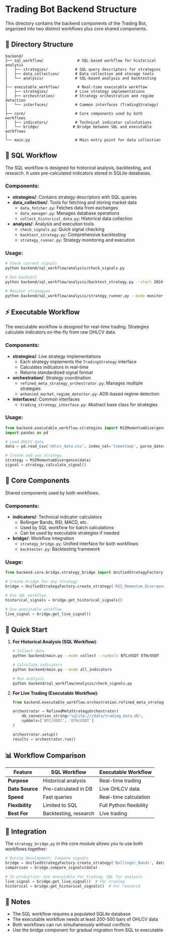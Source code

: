# Trading Bot Backend Structure

This directory contains the backend components of the Trading Bot, organized into two distinct workflows plus core shared components.

## 📁 Directory Structure

```
backend/
├── sql_workflow/               # SQL-based workflow for historical analysis
│   ├── strategies/            # SQL query descriptors for strategies
│   ├── data_collection/       # Data collection and storage tools
│   └── analysis/              # SQL-based analysis and backtesting
│
├── executable_workflow/        # Real-time executable workflow
│   ├── strategies/            # Live strategy implementations
│   ├── orchestration/         # Strategy orchestration and regime detection
│   └── interfaces/            # Common interfaces (TradingStrategy)
│
├── core/                      # Core components used by both workflows
│   ├── indicators/            # Technical indicator calculations
│   └── bridge/               # Bridge between SQL and executable workflows
│
└── main.py                    # Main entry point for data collection
```

## 🔄 SQL Workflow

The SQL workflow is designed for historical analysis, backtesting, and research. It uses pre-calculated indicators stored in SQLite databases.

### Components:
- **strategies/**: Contains strategy descriptors with SQL queries
- **data_collection/**: Tools for fetching and storing market data
  - `data_fetcher.py`: Fetches data from exchanges
  - `data_manager.py`: Manages database operations
  - `collect_historical_data.py`: Historical data collection
- **analysis/**: Analysis and execution tools
  - `check_signals.py`: Quick signal checking
  - `backtest_strategy.py`: Comprehensive backtesting
  - `strategy_runner.py`: Strategy monitoring and execution

### Usage:
```bash
# Check current signals
python backend/sql_workflow/analysis/check_signals.py

# Run backtest
python backend/sql_workflow/analysis/backtest_strategy.py --start 2024-01-01

# Monitor strategies
python backend/sql_workflow/analysis/strategy_runner.py --mode monitor
```

## ⚡ Executable Workflow

The executable workflow is designed for real-time trading. Strategies calculate indicators on-the-fly from raw OHLCV data.

### Components:
- **strategies/**: Live strategy implementations
  - Each strategy implements the `TradingStrategy` interface
  - Calculates indicators in real-time
  - Returns standardized signal format
- **orchestration/**: Strategy coordination
  - `refined_meta_strategy_orchestrator.py`: Manages multiple strategies
  - `enhanced_market_regime_detector.py`: ADX-based regime detection
- **interfaces/**: Common interfaces
  - `trading_strategy_interface.py`: Abstract base class for strategies

### Usage:
```python
from backend.executable_workflow.strategies import RSIMomentumDivergence
import pandas as pd

# Load OHLCV data
data = pd.read_csv('ohlcv_data.csv', index_col='timestamp', parse_dates=True)

# Create and use strategy
strategy = RSIMomentumDivergence(data)
signal = strategy.calculate_signal()
```

## 🔧 Core Components

Shared components used by both workflows.

### Components:
- **indicators/**: Technical indicator calculators
  - Bollinger Bands, RSI, MACD, etc.
  - Used by SQL workflow for batch calculations
  - Can be used by executable strategies if needed
- **bridge/**: Workflow integration
  - `strategy_bridge.py`: Unified interface for both workflows
  - `backtester.py`: Backtesting framework

### Usage:
```python
from backend.core.bridge.strategy_bridge import UnifiedStrategyFactory

# Create bridge for any strategy
bridge = UnifiedStrategyFactory.create_strategy('RSI_Momentum_Divergence', data)

# Use SQL workflow
historical_signals = bridge.get_historical_signals()

# Use executable workflow
live_signal = bridge.get_live_signal()
```

## 🚀 Quick Start

1. **For Historical Analysis (SQL Workflow)**:
   ```bash
   # Collect data
   python backend/main.py --mode collect --symbols BTC/USDT ETH/USDT
   
   # Calculate indicators
   python backend/main.py --mode all_indicators
   
   # Run analysis
   python backend/sql_workflow/analysis/check_signals.py
   ```

2. **For Live Trading (Executable Workflow)**:
   ```python
   from backend.executable_workflow.orchestration.refined_meta_strategy_orchestrator import RefinedMetaStrategyOrchestrator
   
   orchestrator = RefinedMetaStrategyOrchestrator(
       db_connection_string="sqlite:///data/trading_data.db",
       symbols=['BTC/USDT', 'ETH/USDT']
   )
   
   orchestrator.setup()
   results = orchestrator.run()
   ```

## 📊 Workflow Comparison

| Feature | SQL Workflow | Executable Workflow |
|---------|--------------|-------------------|
| **Purpose** | Historical analysis | Real-time trading |
| **Data Source** | Pre-calculated in DB | Live OHLCV data |
| **Speed** | Fast queries | Real-time calculation |
| **Flexibility** | Limited to SQL | Full Python flexibility |
| **Best For** | Backtesting, research | Live trading |

## 🔗 Integration

The `strategy_bridge.py` in the core module allows you to use both workflows together:

```python
# During development: Compare signals
bridge = UnifiedStrategyFactory.create_strategy('Bollinger_Bands', data)
comparison = bridge.compare_signals(data)

# In production: Use executable for trading, SQL for analysis
live_signal = bridge.get_live_signal()  # For trading
historical = bridge.get_historical_signals()  # For research
```

## 📝 Notes

- The SQL workflow requires a populated SQLite database
- The executable workflow needs at least 200-500 bars of OHLCV data
- Both workflows can run simultaneously without conflicts
- Use the bridge component for gradual migration from SQL to executable

